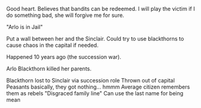 Good heart. Believes that bandits can be redeemed. I will play the victim if I do something bad, she will forgive me for sure.

"Arlo is in Jail"

Put a wall between her and the Sinclair. Could try to use blackthorns to cause chaos in the capital if needed.

Happened 10 years ago (the succession war).

Arlo Blackthorn killed her parents.

Blackthorn lost to Sinclair via succession role 
Thrown out of capital
Peasants basically, they got nothing... hmmm
Average citizen remembers them as rebels
"Disgraced family line"
Can use the last name for being mean